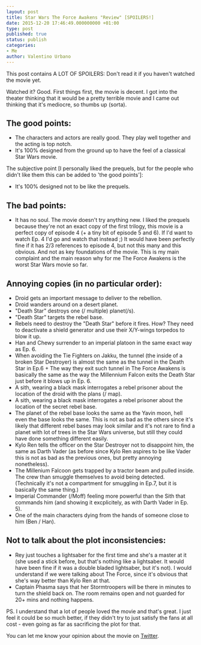 ```yaml
---
layout: post
title: Star Wars The Force Awakens "Review" [SPOILERS!]
date: 2015-12-20 17:46:49.000000000 +01:00
type: post
published: true
status: publish
categories:
- Me
author: Valentino Urbano 
---
```


This post contains A LOT OF SPOILERS: Don't read it if you haven't watched the movie yet.

Watched it? Good. First things first, the movie is decent. I got into the theater thinking that it would be a pretty terrible movie and I came out thinking that it's mediocre, so thumbs up (sorta).

## The good points:

* The characters and actors are really good. They play well together and the acting is top notch.
* It's 100% designed from the ground up to have the feel of a classical Star Wars movie.

The subjective point [I personally liked the prequels, but for the people who didn't like them this can be added to 'the good points']:  
- It's 100% designed not to be like the prequels.

## The bad points:

* It has no soul. The movie doesn't try anything new. I liked the prequels because they're not an exact copy of the first trilogy, this movie is a perfect copy of episode 4 (+ a tiny bit of episode 5 and 6). If I'd want to watch Ep. 4 I'd go and watch that instead ;) It would have been perfectly fine if it has 2/3 references to episode 4, but not this many and this obvious. And not as key foundations of the movie. This is my main complaint and the main reason why for me The Force Awakens is the worst Star Wars movie so far.

## Annoying copies (in no particular order):

* Droid gets an important message to deliver to the rebellion.
* Droid wanders around on a desert planet.
* "Death Star" destroys one (/ multiple) planet(/s).
* "Death Star" targets the rebel base.
* Rebels need to destroy the "Death Star" before it fires. How? They need to deactivate a shield generator and use their X/Y-wings torpedos to blow it up.
* Han and Chewy surrender to an imperial platoon in the same exact way as Ep. 6\.
* When avoiding the Tie Fighters on Jakku, the tunnel (the inside of a broken Star Destroyer) is almost the same as the tunnel in the Death Star in Ep.6 + The way they exit such tunnel in The Force Awakens is basically the same as the way the Millennium Falcon exits the Death Star just before it blows up in Ep. 6\.
* A sith, wearing a black mask interrogates a rebel prisoner about the location of the droid with the plans (/ map).
* A sith, wearing a black mask interrogates a rebel prisoner about the location of the secret rebel base.
* The planet of the rebel base looks the same as the Yavin moon, hell even the base looks the same. This is not as bad as the others since it's likely that different rebel bases may look similar and it's not rare to find a planet with lot of trees in the Star Wars universe, but still they could have done something different easily.
* Kylo Ren tells the officer on the Star Destroyer not to disappoint him, the same as Darth Vader (as before since Kylo Ren aspires to be like Vader this is not as bad as the previous ones, but pretty annoying nonetheless).
* The Millenium Falcoon gets trapped by a tractor beam and pulled inside. The crew than smuggle themselves to avoid being detected. (Technically it's not a compartment for smuggling in Ep.7, but it is basically the same thing.)
* Imperial Commander (/Moff) feeling more powerful than the Sith that commands him (and showing it excplicitely, as with Darth Vader in Ep. 5).
* One of the main characters dying from the hands of someone close to him (Ben / Han).

## Not to talk about the plot inconsistencies:

* Rey just touches a lightsaber for the first time and she's a master at it (she used a stick before, but that's nothing like a lightsaber. It would have been fine if it was a double bladed lightsaber, but it's not). I would understand if we were talking about The Force, since it's obvious that she's way better than Kylo Ren at that.
* Captain Phasma says that her Stormtroopers will be there in minutes to turn the shield back on. The room remains open and not guarded for 20+ mins and nothing happens.

PS. I understand that a lot of people loved the movie and that's great. I just feel it could be so much better, if they didn't try to just satisfy the fans at all cost - even going as far as sacrificing the plot for that. 

You can let me know your opinion about the movie on [Twitter][0].


[0]: https://twitter.com/valentinourbano
